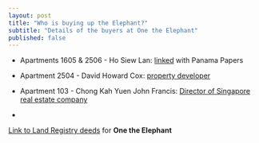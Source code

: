 ```yaml
---
layout: post
title: "Who is buying up the Elephant?"
subtitle: "Details of the buyers at One the Elephant"
published: false
---
```


 * Apartments 1605 & 2506 - Ho Siew Lan: 
   [linked](https://offshoreleaks.icij.org/nodes/291666) with Panama Papers

 * Apartment 2504 - David Howard Cox: [property 
   developer](http://www.checkcompany.co.uk/director/1675119/MR-DAVID-HOWARD-COX)

 * Apartment 103 - Chong Kah Yuen John Francis: [Director of Singapore real 
   estate 
company](http://www.iproperty.com.sg/realestateagency/356/MINDLINK-GROUPS-PTE-LTD)

 * 


[Link to Land Registry 
deeds](http://35percent.org/img/LRegisterOneTheElephant.pdf) for __One the 
Elephant__

